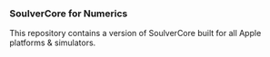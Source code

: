 ### SoulverCore for Numerics

This repository contains a version of SoulverCore built for all Apple platforms & simulators.